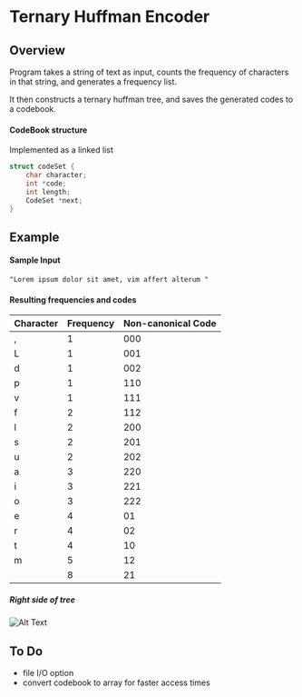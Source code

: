 # Ternary Huffman Encoder


## Overview 
Program takes a string of text as input, counts the frequency of characters in that string, and generates a frequency list. 

It then constructs a ternary huffman tree, and saves the generated codes to a codebook. 


#### CodeBook structure

Implemented as a linked list
``` c 
struct codeSet {
    char character;
    int *code;
    int length;
    CodeSet *next;
}
```

## Example

#### Sample Input
``` "Lorem ipsum dolor sit amet, vim affert alterum " ```

#### Resulting frequencies and codes

| Character | Frequency | Non-canonical Code |
|-----------|-----------|--------------------|
| ,         | 1         | 000                |
| L         | 1         | 001                |
| d         | 1         | 002                |
| p         | 1         | 110                |
| v         | 1         | 111                |
| f         | 2         | 112                |
| l         | 2         | 200                |
| s         | 2         | 201                |
| u         | 2         | 202                |
| a         | 3         | 220                |
| i         | 3         | 221                |
| o         | 3         | 222                |
| e         | 4         | 01                 |
| r         | 4         | 02                 |
| t         | 4         | 10                 |
| m         | 5         | 12                 |
|           | 8         | 21                 |


##### Right side of tree
![Alt Text](https://github.com/deak-s/TernaryHuffmanEncoder_c/blob/master/public/tree_example2.png)

## To Do 
*  file I/O option
*  convert codebook to array for faster access times
